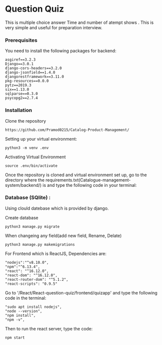 # Question Quiz
This is multiple choice answer Time and number of atempt shows . This is very simple and useful for preparation interview.

### Prerequisites

You need to install the following packages for backend:

```
asgiref==3.2.3
Django==3.0.1
django-cors-headers==3.2.0
django-jsonfield==1.4.0
djangorestframework==3.11.0
pkg-resources==0.0.0
pytz==2019.3
six==1.13.0
sqlparse==0.3.0
psycopg2==2.7.4

```
### Installation

Clone the repository

```
https://github.com/Pramod0215/Catalog-Product-Management/
```

Setting up your virtual environment:

```
python3 -m venv .env
```

Activating Virtual  Environment

```
source .env/bin/activate
```
Once the repository is cloned and virtual environment set up, go to the directory where the requirements.txt(Catalogue-management-system/backend/) is and type the following code in your terminal:

### Database (SQlite) : 
Using clould datebase which is provided by django.

Create database
```
python3 manage.py migrate
```
When changeing any field(add new field, Rename, Delate)
```
python3 manage.py makemigrations
```

For Frontend which is ReactJS,
Dependencies are: 
```
"nodejs":"^v8.10.0",
"npm":"^6.13.4",
"react": "^16.12.0",
"react-dom": "^16.12.0",
"react-router-dom": "^5.1.2",
"react-scripts": "0.9.5"

```

Go to '/React/React-question-quiz/frontend/quizapp'  and type the following code in the terminal:
```
"sudo apt install nodejs",
"node --version",
"npm install", 
"npm -v",

```
Then to run the react server, type the code:
```
npm start
```
